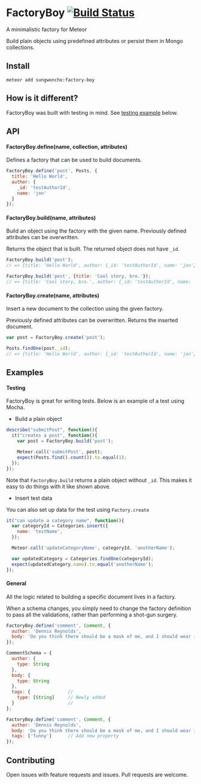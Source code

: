 # FactoryBoy [![Build Status](https://travis-ci.org/sungwoncho/factory-boy.svg?branch=master)](https://travis-ci.org/sungwoncho/factory-boy)

A minimalistic factory for Meteor

Build plain objects using predefined attributes or persist them in Mongo
collections.


## Install

    meteor add sungwoncho:factory-boy


## How is it different?

FactoryBoy was built with testing in mind. See
[testing example](https://github.com/sungwoncho/factory-boy#testing) below.


## API

#### FactoryBoy.define(name, collection, attributes)

Defines a factory that can be used to build documents.

```javascript
FactoryBoy.define('post', Posts, {
  title: 'Hello World',
  author: {
    _id: 'testAuthorId',
    name: 'jon'
  }
});
```

#### FactoryBoy.build(name, attributes)

Build an object using the factory with the given name. Previously defined
attributes can be overwritten.

Returns the object that is built. The returned object does not have `_id`.

```javascript
FactoryBoy.build('post');
// => {title: 'Hello World', author: {_id: 'testAuthorId', name: 'jon'}}

FactoryBoy.build('post', {title: 'Cool story, bro.'});
// => {title: 'Cool story, bro.', author: {_id: 'testAuthorId', name: 'jon'}}
```

#### FactoryBoy.create(name, attributes)

Insert a new document to the collection using the given factory.

Previously defined attributes can be overwritten. Returns the inserted document.

```javascript
var post = FactoryBoy.create('post');

Posts.findOne(post._id);
// => {title: 'Hello World', author: {_id: 'testAuthorId', name: 'jon'}}
```

## Examples

#### Testing

FactoryBoy is great for writing tests. Below is an example of a test using Mocha.

* Build a plain object

```javascript
describe("submitPost", function(){
  it("creates a post", function(){
    var post = FactoryBoy.build('post');

    Meteor.call('submitPost', post);
    expect(Posts.find().count()).to.equal(1);
  });
});
```

Note that `FactoryBoy.build` returns a plain object without `_id`. This makes
it easy to do things with it like shown above.

* Insert test data

You can also set up data for the test using `Factory.create`

```javascript
it("can update a category name", function(){
  var categoryId = Categories.insert({
    name: 'testName',
  });

  Meteor.call('updateCategoryName', categoryId, 'anotherName');

  var updatedCategory = Categories.findOne(categoryId);
  expect(updatedCategory.name).to.equal('anotherName');
});
```

#### General

All the logic related to building a specific document lives in a factory.

When a schema changes, you simply need to change the factory definition to
pass all the validations, rather than performing a shot-gun surgery.

```javascript
FactoryBoy.define('comment', Comment, {
  author: 'Dennis Reynolds',
  body: 'Do you think there should be a mask of me, and I should wear it?'
});

CommentSchema = {
  author: {
    type: String
  },
  body: {
    type: String
  },
  tags: {              //
    type: [String]     // Newly added
  }                    //
};

FactoryBoy.define('comment', Comment, {
  author: 'Dennis Reynolds',
  body: 'Do you think there should be a mask of me, and I should wear it?',
  tags: ['funny']      // Add new property
});
```


## Contributing

Open issues with feature requests and issues. Pull requests are welcome.
